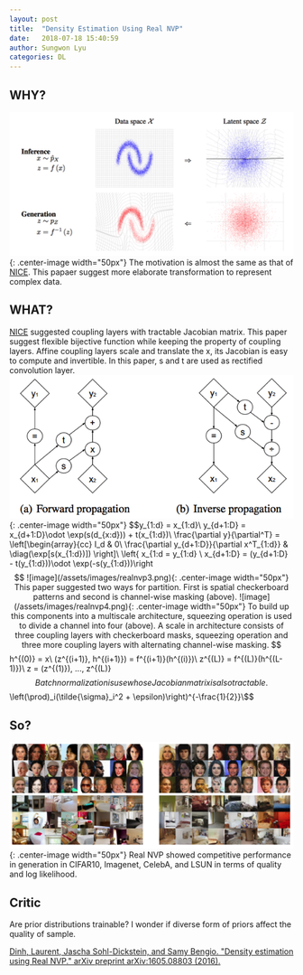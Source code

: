 ```yaml
---
layout: post
title:  "Density Estimation Using Real NVP"
date:   2018-07-18 15:40:59
author: Sungwon Lyu
categories: DL
---
```


## WHY? 
![image](/assets/images/realnvp1.png){: .center-image width="50px"}
The motivation is almost the same as that of [NICE](https://lyusungwon.github.io/dl/2018/07/17/nice.html). This papaer suggest more elaborate transformation to represent complex data.

## WHAT?
[NICE](https://lyusungwon.github.io/dl/2018/07/17/nice.html) suggested coupling layers with tractable Jacobian matrix. This paper suggest flexible bijective function while keeping the property of coupling layers. Affine coupling layers scale and translate the x, its Jacobian is easy to compute and invertible. In this paper, s and t are used as rectified convolution layer.
![image](/assets/images/realnvp2.png){: .center-image width="50px"}
$$y_{1:d} = x_{1:d}\\
y_{d+1:D} = x_{d+1:D}\odot \exp(s(d_{x:d})) + t(x_{1:d})\\
\frac{\partial y}{\partial^T} = \left[\begin{array}{cc} I_d & 0\\ \frac{\partial y_{d+1:D}}{\partial x^T_{1:d}} & \diag(\exp[s(x_{1:d})]) \right]\\
\left{ x_{1:d = y_{1:d} \\ x_{d+1:D} = (y_{d+1:D} - t(y_{1:d}))\odot \exp(-s(y_{1:d}))\right$$
![image](/assets/images/realnvp3.png){: .center-image width="50px"}
This paper suggested two ways for partition. First is spatial checkerboard patterns and second is channel-wise masking (above). 
![image](/assets/images/realnvp4.png){: .center-image width="50px"}
To build up this components into a multiscale architecture, squeezing operation is used to divide a channel into four (above). A scale in architecture consists of three coupling layers with checkerboard masks, squeezing operation and three more coupling layers with alternating channel-wise masking. 
$$h^{(0)} = x\\
(z^{(i+1)}, h^{(i+1)}) = f^{(i+1)}(h^{(i)})\\
z^{(L)} = f^{(L)}(h^{(L-1)})\\
z = (z^{(1)}), ..., z^{(L)}$$
Batch normalization is use whose Jacobian matrix is also tractable.
$$\left(\prod)_i(\tilde{\sigma}_i^2 + \epsilon)\right)^{-\frac{1}{2}}\\$$

## So?
![image](/assets/images/realnvp5.png){: .center-image width="50px"}
Real NVP showed competitive performance in generation in CIFAR10, Imagenet, CelebA, and LSUN in terms of quality and log likelihood. 

## Critic
Are prior distributions trainable? I wonder if diverse form of priors affect the quality of sample.

[Dinh, Laurent, Jascha Sohl-Dickstein, and Samy Bengio. "Density estimation using Real NVP." arXiv preprint arXiv:1605.08803 (2016).](https://arxiv.org/abs/1605.08803)